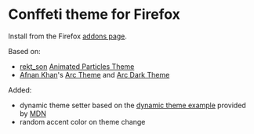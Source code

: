 # Conffeti theme for Firefox

Install from the Firefox [addons page](https://addons.mozilla.org/en-US/firefox/addon/confetti-theme/).

Based on:
- [rekt_son](https://addons.mozilla.org/en-US/firefox/user/14443552/) [Animated Particles Theme](https://addons.mozilla.org/en-US/firefox/addon/animated-particles-theme/) 
- [Afnan Khan](https://addons.mozilla.org/en-US/firefox/user/5641275/)'s [Arc Theme](https://addons.mozilla.org/en-US/firefox/addon/arc-theme-we/) and [Arc Dark Theme](https://addons.mozilla.org/en-US/firefox/addon/arc-dark-theme-we/)

Added: 
- dynamic theme setter based on the [dynamic theme example](https://github.com/mdn/webextensions-examples/blob/master/dynamic-theme/README.md) provided by [MDN](https://github.com/mdn) 
- random accent color on theme change